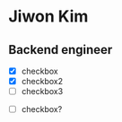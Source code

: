 # Jiwon Kim
## Backend engineer


 - [X] checkbox
 - [x] checkbox2
 - [ ] checkbox3

* [ ] checkbox?
